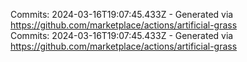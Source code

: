 Commits: 2024-03-16T19:07:45.433Z - Generated via https://github.com/marketplace/actions/artificial-grass
<br>
Commits: 2024-03-16T19:07:45.433Z - Generated via https://github.com/marketplace/actions/artificial-grass
<br>
